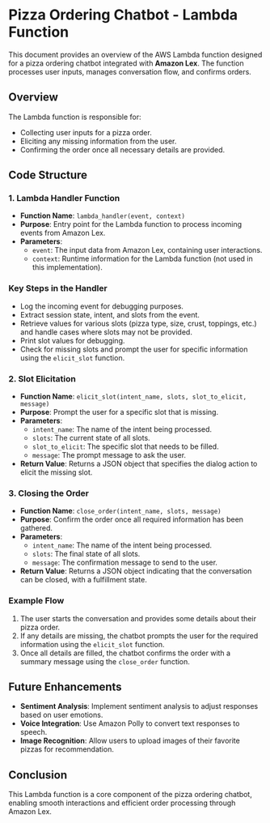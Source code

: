 # Pizza Ordering Chatbot - Lambda Function

This document provides an overview of the AWS Lambda function designed for a pizza ordering chatbot integrated with **Amazon Lex**. The function processes user inputs, manages conversation flow, and confirms orders.

## Overview

The Lambda function is responsible for:
- Collecting user inputs for a pizza order.
- Eliciting any missing information from the user.
- Confirming the order once all necessary details are provided.

## Code Structure

### 1. Lambda Handler Function

- **Function Name**: `lambda_handler(event, context)`
- **Purpose**: Entry point for the Lambda function to process incoming events from Amazon Lex.
- **Parameters**:
  - `event`: The input data from Amazon Lex, containing user interactions.
  - `context`: Runtime information for the Lambda function (not used in this implementation).

### Key Steps in the Handler

- Log the incoming event for debugging purposes.
- Extract session state, intent, and slots from the event.
- Retrieve values for various slots (pizza type, size, crust, toppings, etc.) and handle cases where slots may not be provided.
- Print slot values for debugging.
- Check for missing slots and prompt the user for specific information using the `elicit_slot` function.

### 2. Slot Elicitation

- **Function Name**: `elicit_slot(intent_name, slots, slot_to_elicit, message)`
- **Purpose**: Prompt the user for a specific slot that is missing.
- **Parameters**:
  - `intent_name`: The name of the intent being processed.
  - `slots`: The current state of all slots.
  - `slot_to_elicit`: The specific slot that needs to be filled.
  - `message`: The prompt message to ask the user.
- **Return Value**: Returns a JSON object that specifies the dialog action to elicit the missing slot.

### 3. Closing the Order

- **Function Name**: `close_order(intent_name, slots, message)`
- **Purpose**: Confirm the order once all required information has been gathered.
- **Parameters**:
  - `intent_name`: The name of the intent being processed.
  - `slots`: The final state of all slots.
  - `message`: The confirmation message to send to the user.
- **Return Value**: Returns a JSON object indicating that the conversation can be closed, with a fulfillment state.

### Example Flow

1. The user starts the conversation and provides some details about their pizza order.
2. If any details are missing, the chatbot prompts the user for the required information using the `elicit_slot` function.
3. Once all details are filled, the chatbot confirms the order with a summary message using the `close_order` function.

## Future Enhancements

- **Sentiment Analysis**: Implement sentiment analysis to adjust responses based on user emotions.
- **Voice Integration**: Use Amazon Polly to convert text responses to speech.
- **Image Recognition**: Allow users to upload images of their favorite pizzas for recommendation.

## Conclusion

This Lambda function is a core component of the pizza ordering chatbot, enabling smooth interactions and efficient order processing through Amazon Lex.
